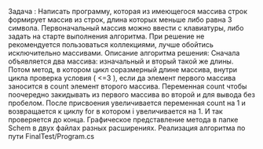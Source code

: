 Задача :
Написать программу, которая из имеющегося массива строк формирует массив из строк, длина которых меньше либо равна 3 символа. Первоначальный массив можно ввести с клавиатуры, либо задать на старте выполнения алгоритма. При решение не рекомендуется пользоваться коллекциями, лучше обойтись исключительно массивами.
Описание алгоритма решения:
Сначала объявляется два массива: изначальный и вторый такой же длины. Потом метод, в котором цикл соразмерный длине массива, внутри цикла проверка условия ( <=3 ), если да элемент первого массива заносится в count элемент второго массива. Переменная count чтобы поочередно закидывать из первого массива во второй и для вывода без пробелом. После присвоения увеличивается переменная count на 1 и возвращается к циклу for в котором i увеличивается на 1. И так проверяется до конца.
Графическое представление метода в папке Schem в двух файлах разных расширениях.
Реализация алгоритма по пути FinalTest/Program.cs